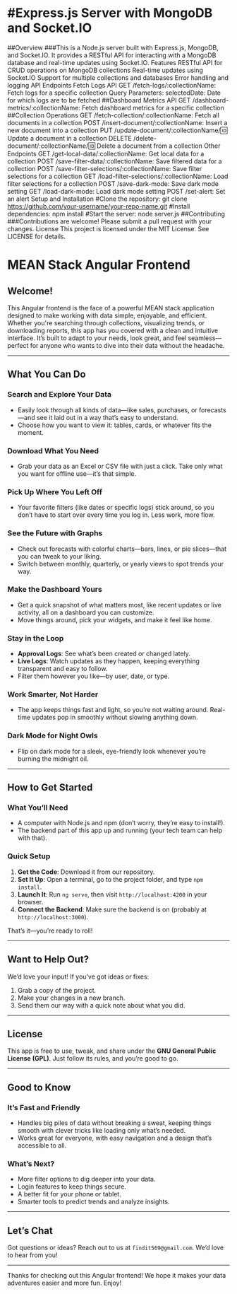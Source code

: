 #Express.js Server with MongoDB and Socket.IO
=====================================================
##Overview
###This is a Node.js server built with Express.js, MongoDB, and Socket.IO. It provides a RESTful API for interacting with a MongoDB database and real-time updates using Socket.IO.
Features
RESTful API for CRUD operations on MongoDB collections
Real-time updates using Socket.IO
Support for multiple collections and databases
Error handling and logging
API Endpoints
Fetch Logs API
GET /fetch-logs/:collectionName: Fetch logs for a specific collection
Query Parameters:
selectedDate: Date for which logs are to be fetched
##Dashboard Metrics API
GET /dashboard-metrics/:collectionName: Fetch dashboard metrics for a specific collection
##Collection Operations
GET /fetch-collection/:collectionName: Fetch all documents in a collection
POST /insert-document/:collectionName: Insert a new document into a collection
PUT /update-document/:collectionName/:id: Update a document in a collection
DELETE /delete-document/:collectionName/:id: Delete a document from a collection
Other Endpoints
GET /get-local-data/:collectionName: Get local data for a collection
POST /save-filter-data/:collectionName: Save filtered data for a collection
POST /save-filter-selections/:collectionName: Save filter selections for a collection
GET /load-filter-selections/:collectionName: Load filter selections for a collection
POST /save-dark-mode: Save dark mode setting
GET /load-dark-mode: Load dark mode setting
POST /set-alert: Set an alert
Setup and Installation
#Clone the repository: git clone https://github.com/your-username/your-repo-name.git
#Install dependencies: npm install
#Start the server: node server.js
##Contributing
###Contributions are welcome! Please submit a pull request with your changes.
License
This project is licensed under the MIT License. See LICENSE for details.

# MEAN Stack Angular Frontend

## Welcome!
This Angular frontend is the face of a powerful MEAN stack application designed to make working with data simple, enjoyable, and efficient. Whether you're searching through collections, visualizing trends, or downloading reports, this app has you covered with a clean and intuitive interface. It’s built to adapt to your needs, look great, and feel seamless—perfect for anyone who wants to dive into their data without the headache.

---

## What You Can Do

### Search and Explore Your Data
- Easily look through all kinds of data—like sales, purchases, or forecasts—and see it laid out in a way that’s easy to understand.
- Choose how you want to view it: tables, cards, or whatever fits the moment.

### Download What You Need
- Grab your data as an Excel or CSV file with just a click. Take only what you want for offline use—it’s that simple.

### Pick Up Where You Left Off
- Your favorite filters (like dates or specific logs) stick around, so you don’t have to start over every time you log in. Less work, more flow.

### See the Future with Graphs
- Check out forecasts with colorful charts—bars, lines, or pie slices—that you can tweak to your liking.
- Switch between monthly, quarterly, or yearly views to spot trends your way.

### Make the Dashboard Yours
- Get a quick snapshot of what matters most, like recent updates or live activity, all on a dashboard you can customize.
- Move things around, pick your widgets, and make it feel like home.

### Stay in the Loop
- **Approval Logs**: See what’s been created or changed lately.
- **Live Logs**: Watch updates as they happen, keeping everything transparent and easy to follow.
- Filter them however you like—by user, date, or type.

### Work Smarter, Not Harder
- The app keeps things fast and light, so you’re not waiting around. Real-time updates pop in smoothly without slowing anything down.

### Dark Mode for Night Owls
- Flip on dark mode for a sleek, eye-friendly look whenever you’re burning the midnight oil.

---

## How to Get Started

### What You’ll Need
- A computer with Node.js and npm (don’t worry, they’re easy to install!).
- The backend part of this app up and running (your tech team can help with that).

### Quick Setup
1. **Get the Code**: Download it from our repository.
2. **Set It Up**: Open a terminal, go to the project folder, and type `npm install`.
3. **Launch It**: Run `ng serve`, then visit `http://localhost:4200` in your browser.
4. **Connect the Backend**: Make sure the backend is on (probably at `http://localhost:3000`).

That’s it—you’re ready to roll!

---

## Want to Help Out?
We’d love your input! If you’ve got ideas or fixes:
1. Grab a copy of the project.
2. Make your changes in a new branch.
3. Send them our way with a quick note about what you did.

---

## License
This app is free to use, tweak, and share under the **GNU General Public License (GPL)**. Just follow its rules, and you’re good to go.

---

## Good to Know

### It’s Fast and Friendly
- Handles big piles of data without breaking a sweat, keeping things smooth with clever tricks like loading only what’s needed.
- Works great for everyone, with easy navigation and a design that’s accessible to all.

### What’s Next?
- More filter options to dig deeper into your data.
- Login features to keep things secure.
- A better fit for your phone or tablet.
- Smarter tools to predict trends and analyze insights.

---

## Let’s Chat
Got questions or ideas? Reach out to us at `findit569@gmail.com`. We’d love to hear from you!

---

Thanks for checking out this Angular frontend! We hope it makes your data adventures easier and more fun. Enjoy!
